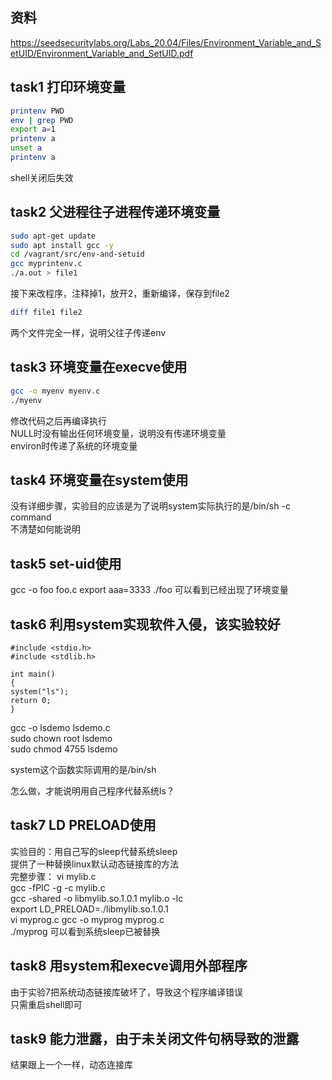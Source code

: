 ## 资料

https://seedsecuritylabs.org/Labs_20.04/Files/Environment_Variable_and_SetUID/Environment_Variable_and_SetUID.pdf

## task1 打印环境变量

```bash
printenv PWD
env | grep PWD
export a=1
printenv a
unset a 
printenv a
```
shell关闭后失效  
  
## task2 父进程往子进程传递环境变量

```bash
sudo apt-get update
sudo apt install gcc -y
cd /vagrant/src/env-and-setuid
gcc myprintenv.c
./a.out > file1
```
接下来改程序，注释掉1，放开2，重新编译，保存到file2
```bash
diff file1 file2
```
两个文件完全一样，说明父往子传递env   

## task3 环境变量在execve使用

```bash
gcc -o myenv myenv.c
./myenv
```
修改代码之后再编译执行  
NULL时没有输出任何环境变量，说明没有传递环境变量  
environ时传递了系统的环境变量    

## task4 环境变量在system使用

没有详细步骤，实验目的应该是为了说明system实际执行的是/bin/sh -c command  
不清楚如何能说明  

## task5 set-uid使用

gcc -o foo foo.c
export aaa=3333
./foo 可以看到已经出现了环境变量

## task6 利用system实现软件入侵，该实验较好

```text
#include <stdio.h>
#include <stdlib.h>

int main()
{
system("ls");
return 0;
}
```
gcc -o lsdemo lsdemo.c  
sudo chown root lsdemo  
sudo chmod 4755 lsdemo  

system这个函数实际调用的是/bin/sh

怎么做，才能说明用自己程序代替系统ls？

## task7 LD PRELOAD使用

实验目的：用自己写的sleep代替系统sleep  
        提供了一种替换linux默认动态链接库的方法  
完整步骤：
vi mylib.c  
gcc -fPIC -g -c mylib.c  
gcc -shared -o libmylib.so.1.0.1 mylib.o -lc  
export LD_PRELOAD=./libmylib.so.1.0.1  
vi myprog.c
gcc -o myprog myprog.c  
./myprog  可以看到系统sleep已被替换  

## task8 用system和execve调用外部程序  

由于实验7把系统动态链接库破坏了，导致这个程序编译错误    
只需重启shell即可  

## task9 能力泄露，由于未关闭文件句柄导致的泄露

结果跟上一个一样，动态连接库